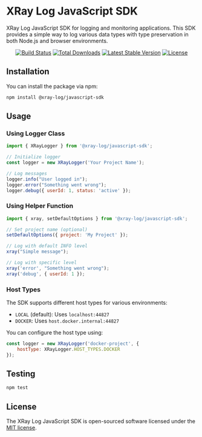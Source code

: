 # XRay Log JavaScript SDK

XRay Log JavaScript SDK for logging and monitoring applications. This SDK provides a simple way to log various data types with type preservation in both Node.js and browser environments.

<p align="center">
<a href="https://github.com/XRay-Log/javascript-sdk/actions"><img src="https://github.com/XRay-Log/javascript-sdk/workflows/tests/badge.svg" alt="Build Status"></a>
<a href="https://www.npmjs.com/package/@xray-log/javascript-sdk"><img src="https://img.shields.io/npm/dt/@xray-log/javascript-sdk" alt="Total Downloads"></a>
<a href="https://www.npmjs.com/package/@xray-log/javascript-sdk"><img src="https://img.shields.io/npm/v/@xray-log/javascript-sdk" alt="Latest Stable Version"></a>
<a href="https://opensource.org/licenses/MIT"><img src="https://img.shields.io/npm/l/@xray-log/javascript-sdk" alt="License"></a>
</p>

## Installation

You can install the package via npm:

```bash
npm install @xray-log/javascript-sdk
```

## Usage

### Using Logger Class

```javascript
import { XRayLogger } from '@xray-log/javascript-sdk';

// Initialize logger
const logger = new XRayLogger('Your Project Name');

// Log messages
logger.info("User logged in");
logger.error("Something went wrong");
logger.debug({ userId: 1, status: 'active' });
```

### Using Helper Function

```javascript
import { xray, setDefaultOptions } from '@xray-log/javascript-sdk';

// Set project name (optional)
setDefaultOptions({ project: 'My Project' });

// Log with default INFO level
xray("Simple message");

// Log with specific level
xray('error', "Something went wrong");
xray('debug', { userId: 1 });
```

### Host Types

The SDK supports different host types for various environments:

- `LOCAL` (default): Uses `localhost:44827`
- `DOCKER`: Uses `host.docker.internal:44827`

You can configure the host type using:

```javascript
const logger = new XRayLogger('docker-project', {
    hostType: XRayLogger.HOST_TYPES.DOCKER
});
```

## Testing

```bash
npm test
```

## License

The XRay Log JavaScript SDK is open-sourced software licensed under the [MIT license](https://opensource.org/licenses/MIT).
